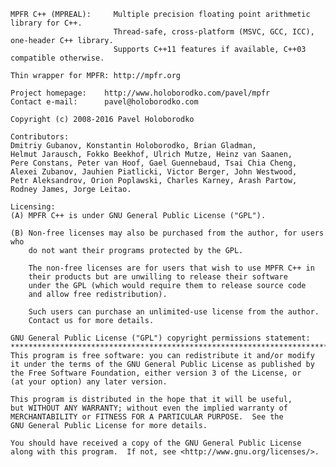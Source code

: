     MPFR C++ (MPREAL):     Multiple precision floating point arithmetic library for C++.
                           Thread-safe, cross-platform (MSVC, GCC, ICC), one-header C++ library.
                           Supports C++11 features if available, C++03 compatible otherwise.
                           
    Thin wrapper for MPFR: http://mpfr.org
	
    Project homepage:    http://www.holoborodko.com/pavel/mpfr
    Contact e-mail:      pavel@holoborodko.com
    
    Copyright (c) 2008-2016 Pavel Holoborodko

    Contributors:
    Dmitriy Gubanov, Konstantin Holoborodko, Brian Gladman, 
    Helmut Jarausch, Fokko Beekhof, Ulrich Mutze, Heinz van Saanen, 
    Pere Constans, Peter van Hoof, Gael Guennebaud, Tsai Chia Cheng, 
    Alexei Zubanov, Jauhien Piatlicki, Victor Berger, John Westwood,
    Petr Aleksandrov, Orion Poplawski, Charles Karney, Arash Partow,
    Rodney James, Jorge Leitao.

    Licensing:
    (A) MPFR C++ is under GNU General Public License ("GPL").
    
    (B) Non-free licenses may also be purchased from the author, for users who 
        do not want their programs protected by the GPL.

        The non-free licenses are for users that wish to use MPFR C++ in 
        their products but are unwilling to release their software 
        under the GPL (which would require them to release source code 
        and allow free redistribution).

        Such users can purchase an unlimited-use license from the author.
        Contact us for more details.
        
    GNU General Public License ("GPL") copyright permissions statement:
    **************************************************************************
    This program is free software: you can redistribute it and/or modify
    it under the terms of the GNU General Public License as published by
    the Free Software Foundation, either version 3 of the License, or
    (at your option) any later version.

    This program is distributed in the hope that it will be useful,
    but WITHOUT ANY WARRANTY; without even the implied warranty of
    MERCHANTABILITY or FITNESS FOR A PARTICULAR PURPOSE.  See the
    GNU General Public License for more details.

    You should have received a copy of the GNU General Public License
    along with this program.  If not, see <http://www.gnu.org/licenses/>.
